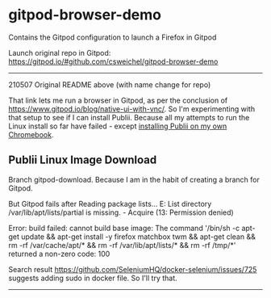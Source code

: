 # gitpod-browser-demo
Contains the Gitpod configuration to launch a Firefox in Gitpod

Launch original repo in Gitpod: https://gitpod.io/#github.com/csweichel/gitpod-browser-demo

***
210507 Original README above (with name change for repo)

That link lets me run a browser in Gitpod, as per the conclusion of https://www.gitpod.io/blog/native-ui-with-vnc/. So I'm experimenting with that setup to see if I can install Publii. Because all my attempts to run the Linux install so far have failed - except [installing Publii on my own Chromebook](https://publii-book.pages.dev/welcome-to-publiibook/).

## Publii Linux Image Download
Branch gitpod-download. Because I am in the habit of creating a branch for Gitpod.

But Gitpod fails after Reading package lists...
E: List directory /var/lib/apt/lists/partial is missing. - Acquire (13: Permission denied)


Error: build failed: cannot build base image: The command '/bin/sh -c apt-get update     && apt-get install -y firefox matchbox twm     && apt-get clean && rm -rf /var/cache/apt/* && rm -rf /var/lib/apt/lists/* && rm -rf /tmp/*' returned a non-zero code: 100

Search result https://github.com/SeleniumHQ/docker-selenium/issues/725 suggests adding sudo in docker file. So I'll try that.
***
